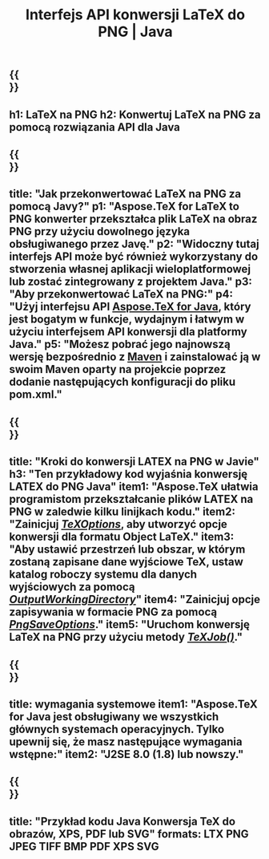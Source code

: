 ﻿---
translation: true
template: /_templates/_conversion-child-java.md
title: Interfejs API konwersji LaTeX do PNG | Java
description: Funkcjonalność konwersji LaTeX do PNG. Zintegruj tę lokalną bibliotekę Java ze swoim projektem lub użyj aplikacji wieloplatformowych, aby przekonwertować LaTeX na PNG.
keywords: lateks do png api java, integracja latex2png
url: /java/conversion/latex-to-png/
family: tex
platformtag: java
feature: conversion
informat: LATEX
outformat: PNG
otherformats: BMP TIFF JPEG PDF
---

{{<section banner>}}
---
h1: LaTeX na PNG
h2: Konwertuj LaTeX na PNG za pomocą rozwiązania API dla Java
---

{{<section overview>}}
---
title: "Jak przekonwertować LaTeX na PNG za pomocą Javy?"
p1: "Aspose.TeX for LaTeX to PNG konwerter przekształca plik LaTeX na obraz PNG przy użyciu dowolnego języka obsługiwanego przez Javę."
p2: "Widoczny tutaj interfejs API może być również wykorzystany do stworzenia własnej aplikacji wieloplatformowej lub zostać zintegrowany z projektem Java."
p3: "Aby przekonwertować LaTeX na PNG:"
p4: "Użyj interfejsu API [Aspose.TeX for Java](https://products.aspose.com/tex/java), który jest bogatym w funkcje, wydajnym i łatwym w użyciu interfejsem API konwersji dla platformy Java."
p5: "Możesz pobrać jego najnowszą wersję bezpośrednio z [Maven](https://repository.aspose.com/webapp/#/artifacts/browse/tree/General/repo/com/aspose/aspose-tex) i zainstalować ją w swoim Maven oparty na projekcie poprzez dodanie następujących konfiguracji do pliku pom.xml."
---

{{<section feature1>}}
---
title: "Kroki do konwersji LATEX na PNG w Javie"
h3: "Ten przykładowy kod wyjaśnia konwersję LATEX do PNG Java"
item1: "Aspose.TeX ułatwia programistom przekształcanie plików LATEX na PNG w zaledwie kilku linijkach kodu."
item2: "Zainicjuj [*TeXOptions*](https://reference.aspose.com/tex/java/com.aspose.tex/TeXOptions), aby utworzyć opcje konwersji dla formatu Object LaTeX."
item3: "Aby ustawić przestrzeń lub obszar, w którym zostaną zapisane dane wyjściowe TeX, ustaw katalog roboczy systemu dla danych wyjściowych za pomocą [*OutputWorkingDirectory*](https://reference.aspose.com/tex/java/com.aspose.tex/TeXOptions#getOutputWorkingDirectory--)"
item4: "Zainicjuj opcje zapisywania w formacie PNG za pomocą [*PngSaveOptions*](https://reference.aspose.com/tex/java/com.aspose.tex.rendering/PngSaveOptions)."
item5: "Uruchom konwersję LaTeX na PNG przy użyciu metody [*TeXJob()*](https://reference.aspose.com/tex/java/com.aspose.tex/TeXJob)."
---

{{<section feature2>}}
---
title: wymagania systemowe
item1: "Aspose.TeX for Java jest obsługiwany we wszystkich głównych systemach operacyjnych. Tylko upewnij się, że masz następujące wymagania wstępne:"
item2: "J2SE 8.0 (1.8) lub nowszy."
---

{{<section widget>}}
---
title: "Przykład kodu Java Konwersja TeX do obrazów, XPS, PDF lub SVG"
formats: LTX PNG JPEG TIFF BMP PDF XPS SVG
---